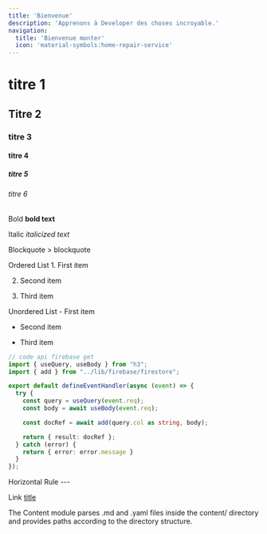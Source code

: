 ```yaml
---
title: 'Bienvenue'
description: 'Apprenons à Developer des choses incroyable.'
navigation:
  title: 'Bienvenue monter'
  icon: 'material-symbols:home-repair-service'
---
```


# titre 1

## Titre 2

### titre 3

#### titre 4

##### titre 5

###### titre 6


Bold	**bold text**

Italic	*italicized text*

Blockquote	> blockquote

Ordered List	1. First item

2. Second item

3. Third item

Unordered List	- First item

- Second item

- Third item



```ts [nuxt.config.ts]
// code api firebase get
import { useQuery, useBody } from "h3";
import { add } from "../lib/firebase/firestore";

export default defineEventHandler(async (event) => {
  try {
    const query = useQuery(event.req);
    const body = await useBody(event.req);

    const docRef = await add(query.col as string, body);

    return { result: docRef };
  } catch (error) {
    return { error: error.message }
  } 
});

```



Horizontal Rule	---

Link	[title](https://www.example.com)


The Content module parses .md and .yaml files inside the content/ directory and provides paths according to the directory structure.

